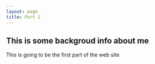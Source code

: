 ```yaml
---
layout: page
title: Part 1
---
```

## This is some backgroud info about me
This is going to be the first part of the web site
